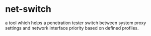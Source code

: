 # net-switch
a tool which helps a penetration tester switch between system proxy settings and network interface priority based on defined profiles.
